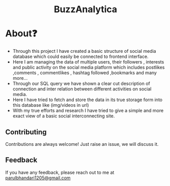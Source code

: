 <h1 align="center">BuzzAnalytica</h1>

# About❓
<ul>
<li>Through this project  I have created a basic structure of social media database which could easily be connected to frontend interface.  </li>
<li>Here I am  managing the data of multiple users, their followers  , interests and public activity on the social media platform which includes postlikes ,comments , commentlikes , hashtag followed ,bookmarks and many more... </li>
<li>Through our SQL query we have shown a clear cut description of connection and inter relation between different activities on social media. </li>
<li>Here I have  tried to fetch and store the  data in its true storage form into this database like (img/videos in url) </li>
<li>With my true efforts and research  I have tried to give a simple and more exact view of a basic social interconnecting site.</li>
</ul>


## Contributing

Contributions are always welcome!
Just raise an issue, we will discuss it.


## Feedback

If you have any feedback, please reach out to me at parulbhandari1205@gmail.com
